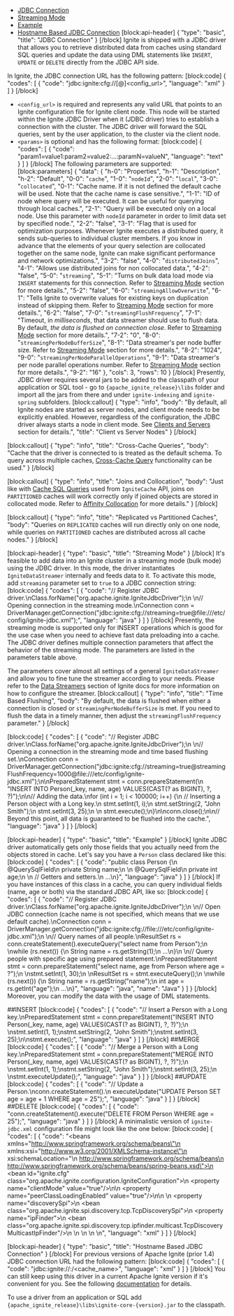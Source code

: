 * [JDBC Connection](#jdbc-connection)
* [Streaming Mode](#streaming-mode)
* [Example](#example)
* [Hostname Based JDBC Connection](#hostname-based-jdbc-connection)
[block:api-header]
{
  "type": "basic",
  "title": "JDBC Connection"
}
[/block]
Ignite is shipped with a JDBC driver that allows you to retrieve distributed data from caches using standard SQL queries and update the data using DML statements like `INSERT`, `UPDATE` or `DELETE` directly from the JDBC API side. 

In Ignite, the JDBC connection URL has the following pattern:
[block:code]
{
  "codes": [
    {
      "code": "jdbc:ignite:cfg://[<params>@]<config_url>",
      "language": "xml"
    }
  ]
}
[/block]
* `<config_url>` is required and represents any valid URL that points to an Ignite configuration file for Ignite client node. This node will be started within the Ignite JDBC Driver when it (JDBC driver) tries to establish a connection with the cluster. The JDBC driver will forward the SQL queries, sent by the user application, to the cluster via the client node.
* `<params>` is optional and has the following format:
[block:code]
{
  "codes": [
    {
      "code": "param1=value1:param2=value2:...:paramN=valueN",
      "language": "text"
    }
  ]
}
[/block]
The following parameters are supported:
[block:parameters]
{
  "data": {
    "h-0": "Properties",
    "h-1": "Description",
    "h-2": "Default",
    "0-0": "`cache`",
    "1-0": "`nodeId`",
    "2-0": "`local`",
    "3-0": "`collocated`",
    "0-1": "Cache name. If it is not defined the default cache will be used. Note that the cache name is case sensitive.",
    "1-1": "ID of node where query will be executed. It can be useful for querying through local caches.",
    "2-1": "Query will be executed only on a local node. Use this parameter with `nodeId` parameter in order to limit data set by specified node.",
    "2-2": "false",
    "3-1": "Flag that is used for optimization purposes. Whenever Ignite executes a distributed query, it sends sub-queries to individual cluster members. If you know in advance that the elements of your query selection are collocated together on the same node, Ignite can make significant performance and network optimizations.",
    "3-2": "false",
    "4-0": "`distributedJoins`",
    "4-1": "Allows use distributed joins for non collocated data.",
    "4-2": "false",
    "5-0": "`streaming`",
    "5-1": "Turns on bulk data load mode via `INSERT` statements for this connection. Refer to [Streaming Mode](#streaming-mode) section for more details.",
    "5-2": "false",
    "6-0": "`streamingAllowOverwrite`",
    "6-1": "Tells Ignite to overwrite values for existing keys on duplication instead of skipping them. Refer to [Streaming Mode](#streaming-mode) section for more details.",
    "6-2": "false",
    "7-0": "`streamingFlushFrequency`",
    "7-1": "Timeout, in _milliseconds_, that data streamer should use to flush data. By default, *the data is flushed on connection close*. Refer to [Streaming Mode](#streaming-mode) section for more details.",
    "7-2": "0",
    "8-0": "`streamingPerNodeBufferSize`",
    "8-1": "Data streamer's per node buffer size. Refer to [Streaming Mode](#streaming-mode) section for more details.",
    "8-2": "1024",
    "9-0": "`streamingPerNodeParallelOperations`",
    "9-1": "Data streamer's per node parallel operations number. Refer to [Streaming Mode](#streaming-mode) section for more details.",
    "9-2": "16"
  },
  "cols": 3,
  "rows": 10
}
[/block]
Presently, JDBC driver requires several jars to be added to the classpath of your application or SQL tool - go to `{apache_ignite_release}\libs` folder and import all the jars from there and under `ignite-indexing` and `ignite-spring` subfolders.
[block:callout]
{
  "type": "info",
  "body": "By default, all Ignite nodes are started as server nodes, and client mode needs to be explicitly enabled. However, regardless of the configuration, the JDBC driver always starts a node in client mode. See [Clients and Servers](doc:clients-vs-servers) section for details.",
  "title": "Client vs Server Nodes"
}
[/block]

[block:callout]
{
  "type": "info",
  "title": "Cross-Cache Queries",
  "body": "Cache that the driver is connected to is treated as the default schema. To query across multiple caches, [Cross-Cache Query](/docs/cache-queries#cross-cache-queries) functionality can be used."
}
[/block]

[block:callout]
{
  "type": "info",
  "title": "Joins and Collocation",
  "body": "Just like with [Cache SQL Queries](doc:cache-queries) used from `IgniteCache` API, joins on `PARTITIONED` caches will work correctly only if joined objects are stored in collocated mode. Refer to [Affinity Collocation](/docs/affinity-collocation#collocate-data-with-data) for more details."
}
[/block]

[block:callout]
{
  "type": "info",
  "title": "Replicated vs Partitioned Caches",
  "body": "Queries on `REPLICATED` caches will run directly only on one node, while queries on `PARTITIONED` caches are distributed across all cache nodes."
}
[/block]

[block:api-header]
{
  "type": "basic",
  "title": "Streaming Mode"
}
[/block]
It's feasible to add data into an Ignite cluster in a streaming mode (bulk mode) using the JDBC driver. In this mode, the driver instantiates `IgniteDataStreamer` internally and feeds data to it. To activate this mode, add `streaming` parameter set to `true` to a JDBC connection string:
[block:code]
{
  "codes": [
    {
      "code": "// Register JDBC driver.\nClass.forName(\"org.apache.ignite.IgniteJdbcDriver\");\n \n// Opening connection in the streaming mode.\nConnection conn = DriverManager.getConnection(\"jdbc:ignite:cfg://streaming=true@file:///etc/config/ignite-jdbc.xml\");",
      "language": "java"
    }
  ]
}
[/block]
Presently, the streaming mode is supported only for INSERT operations which is good for the use case when you need to achieve fast data preloading into a cache. The JDBC driver defines multiple connection parameters that affect the behavior of the streaming mode. The parameters are listed in the parameters table above.

The parameters cover almost all settings of a general `IgniteDataStreamer` and allow you to fine tune the streamer according to your needs. Please refer to the [Data Streamers](doc:data-streamers) section of Ignite docs for more information on how to configure the streamer.
[block:callout]
{
  "type": "info",
  "title": "Time Based Flushing",
  "body": "By default, the data is flushed when either a connection is closed or  `streamingPerNodeBufferSize` is met. If you need to flush the data in a timely manner, then adjust the `streamingFlushFrequency` parameter."
}
[/block]

[block:code]
{
  "codes": [
    {
      "code": "// Register JDBC driver.\nClass.forName(\"org.apache.ignite.IgniteJdbcDriver\");\n \n// Opening a connection in the streaming mode and time based flushing set.\nConnection conn = DriverManager.getConnection(\"jdbc:ignite:cfg://streaming=true@streamingFlushFrequency=1000@file:///etc/config/ignite-jdbc.xml\");\n\nPreparedStatement stmt = conn.prepareStatement(\n  \"INSERT INTO Person(_key, name, age) VALUES(CAST(? as BIGINT), ?, ?)\");\n\n// Adding the data.\nfor (int i = 1; i < 100000; i++) {\n      // Inserting a Person object with a Long key.\n      stmt.setInt(1, i);\n      stmt.setString(2, \"John Smith\");\n      stmt.setInt(3, 25);\n  \n      stmt.execute();\n}\n\nconn.close();\n\n// Beyond this point, all data is guaranteed to be flushed into the cache.",
      "language": "java"
    }
  ]
}
[/block]

[block:api-header]
{
  "type": "basic",
  "title": "Example"
}
[/block]
Ignite JDBC driver automatically gets only those fields that you actually need from the objects stored in cache. Let's say you have a `Person` class declared like this:
[block:code]
{
  "codes": [
    {
      "code": "public class Person {\n    @QuerySqlField\n    private String name;\n \n    @QuerySqlField\n    private int age;\n \n    // Getters and setters.\n    ...\n}",
      "language": "java"
    }
  ]
}
[/block]
If you have instances of this class in a cache, you can query individual fields (name, age or both) via the standard JDBC API, like so:
[block:code]
{
  "codes": [
    {
      "code": "// Register JDBC driver.\nClass.forName(\"org.apache.ignite.IgniteJdbcDriver\");\n \n// Open JDBC connection (cache name is not specified, which means that we use default cache).\nConnection conn = DriverManager.getConnection(\"jdbc:ignite:cfg://file:///etc/config/ignite-jdbc.xml\");\n \n// Query names of all people.\nResultSet rs = conn.createStatement().executeQuery(\"select name from Person\");\n \nwhile (rs.next()) {\n    String name = rs.getString(1);\n    ...\n}\n \n// Query people with specific age using prepared statement.\nPreparedStatement stmt = conn.prepareStatement(\"select name, age from Person where age = ?\");\n \nstmt.setInt(1, 30);\n \nResultSet rs = stmt.executeQuery();\n \nwhile (rs.next()) {\n    String name = rs.getString(\"name\");\n    int age = rs.getInt(\"age\");\n    ...\n}",
      "language": "java",
      "name": "Java"
    }
  ]
}
[/block]
Moreover, you can modify the data with the usage of DML statements.

##INSERT 
[block:code]
{
  "codes": [
    {
      "code": "// Insert a Person with a Long key.\nPreparedStatement stmt = conn.prepareStatement(\"INSERT INTO Person(_key, name, age) VALUES(CAST(? as BIGINT), ?, ?)\");\n \nstmt.setInt(1, 1);\nstmt.setString(2, \"John Smith\");\nstmt.setInt(3, 25);\n\nstmt.execute();",
      "language": "java"
    }
  ]
}
[/block]
##MERGE
[block:code]
{
  "codes": [
    {
      "code": "// Merge a Person with a Long key.\nPreparedStatement stmt = conn.prepareStatement(\"MERGE INTO Person(_key, name, age) VALUES(CAST(? as BIGINT), ?, ?)\");\n \nstmt.setInt(1, 1);\nstmt.setString(2, \"John Smith\");\nstmt.setInt(3, 25);\n \nstmt.executeUpdate();",
      "language": "java"
    }
  ]
}
[/block]
##UPDATE
[block:code]
{
  "codes": [
    {
      "code": "// Update a Person.\nconn.createStatement().\n  executeUpdate(\"UPDATE Person SET age = age + 1 WHERE age = 25\");",
      "language": "java"
    }
  ]
}
[/block]
##DELETE
[block:code]
{
  "codes": [
    {
      "code": "conn.createStatement().execute(\"DELETE FROM Person WHERE age = 25\");",
      "language": "java"
    }
  ]
}
[/block]
A minimalistic version of `ignite-jdbc.xml` configuration file might look like the one below:
[block:code]
{
  "codes": [
    {
      "code": "<beans xmlns=\"http://www.springframework.org/schema/beans\"\n       xmlns:xsi=\"http://www.w3.org/2001/XMLSchema-instance\"\n       xsi:schemaLocation=\"\n        http://www.springframework.org/schema/beans\n        http://www.springframework.org/schema/beans/spring-beans.xsd\">\n    <bean id=\"ignite.cfg\" class=\"org.apache.ignite.configuration.IgniteConfiguration\">\n        <property name=\"clientMode\" value=\"true\"/>\n\n        <property name=\"peerClassLoadingEnabled\" value=\"true\"/>\n\n        <!-- Configure TCP discovery SPI to provide list of initial nodes. -->\n        <property name=\"discoverySpi\">\n            <bean class=\"org.apache.ignite.spi.discovery.tcp.TcpDiscoverySpi\">\n                <property name=\"ipFinder\">\n                    <bean class=\"org.apache.ignite.spi.discovery.tcp.ipfinder.multicast.TcpDiscoveryMulticastIpFinder\"/>\n                </property>\n            </bean>\n        </property>\n    </bean>\n</beans>",
      "language": "xml"
    }
  ]
}
[/block]

[block:api-header]
{
  "type": "basic",
  "title": "Hostname Based JDBC Connection"
}
[/block]
For previous versions of Apache Ignite (prior 1.4) JDBC connection URL had the following pattern:
[block:code]
{
  "codes": [
    {
      "code": "jdbc:ignite://<hostname>:<port>/<cache_name>",
      "language": "xml"
    }
  ]
}
[/block]
You can still keep using this driver in a current Apache Ignite version if it's convenient for you. See the following [documentation](https://apacheignite.readme.io/v1.3/docs/jdbc-driver) for details.

To use a driver from an application or SQL add `{apache_ignite_release}\libs\ignite-core-{version}.jar` to the classpath.
